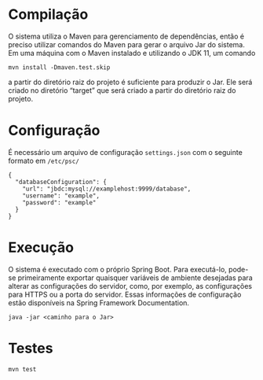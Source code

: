 # Compilação

O sistema utiliza o Maven para gerenciamento de dependências, então é preciso
utilizar comandos do Maven para gerar o arquivo Jar do sistema. Em uma máquina com o
Maven instalado e utilizando o JDK 11, um comando 
```
mvn install -Dmaven.test.skip
```
a partir do diretório raiz do projeto é suficiente para produzir o Jar. Ele será criado no diretório
“target” que será criado a partir do diretório raiz do projeto.

# Configuração

É necessário um arquivo de configuração `settings.json` com o seguinte formato em `/etc/psc/`

```
{
  "databaseConfiguration": {
    "url": "jbdc:mysql://examplehost:9999/database",
    "username": "example",
    "password": "example"
  }
}
```

# Execução

O sistema é executado com o próprio Spring Boot. Para executá-lo, pode-se
primeiramente exportar quaisquer variáveis de ambiente desejadas para alterar as
configurações do servidor, como, por exemplo, as configurações para HTTPS ou a porta do servidor. Essas informações de configuração estão disponíveis na Spring
Framework Documentation. 

```
java -jar <caminho para o Jar>
```

# Testes

```
mvn test
```
